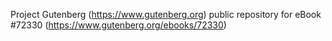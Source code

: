 Project Gutenberg (https://www.gutenberg.org) public repository
for eBook #72330 (https://www.gutenberg.org/ebooks/72330)
